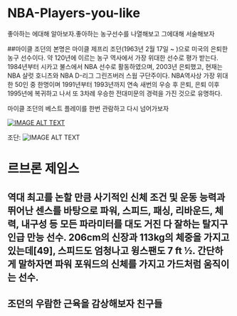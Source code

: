 # NBA-Players-you-like
좋아하는 에대해 알아보자.좋아하는 농구선수를 나열해보고 그에대해 서술해보자

##마이클 조던의 본명은 마이클 제프리 조던(1963년 2월 17일 ~ )으로 미국의 은퇴한 농구 선수이다. 약 120년에 이르는 농구 역사에서 가장 위대한 선수로 평가 받는다. 1984년부터 시카고 불스에서 NBA 선수로 활동하였으며, 2003년 은퇴했고, 현재는 NBA 샬럿 호니츠와 NBA D-리그 그린즈버러 스웜 구단주이다. NBA역사상 가장 위대한 50인 중 한명이며 1991년부터 1993년까지 연속 새번의 우승 후 은퇴, 은퇴 이후 1995년에 복귀하고 나서 또 3차례 우승한 전대미문의 경력을 가진 것으로 유명하다.

마이클 조던의 베스트 플레이를 한번 관람하고 다시  넘어가보자



[![IMAGE ALT TEXT](https://www.youtube.com/watch?v=LAr6oAKieHk)](https://www.youtube.com/watch?v=LAr6oAKieHk "video title")


조단: ![IMAGE ALT TEXT](http://cfile25.uf.tistory.com/image/211853405414E64319C953 "조단")

# 르브론 제임스

## 역대 최고를 논할 만큼 사기적인 신체 조건 및 운동 능력과 뛰어난 센스를 바탕으로 파워, 스피드, 패싱, 리바운드, 체력, 내구성 등 모든 파라미터를 대도 거진 다 잘하는 탈지구인급 만능 선수. 206cm의 신장과 113kg의 체중을 가지고 있는데[49], 스피드도 엄청나고 윙스팬도 7 ft ½. 간단하게 말하자면 파워 포워드의 신체를 가지고 가드처럼 움직이는 선수. 

## 조던의 우람한 근육을 감상해보자 친구들



